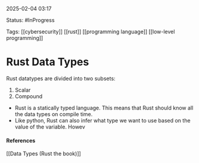
2025-02-04 03:17

Status: #InProgress  

Tags: [[cybersecurity]] [[rust]] [[programming language]] [[low-level programming]]

# Rust Data Types

Rust datatypes are divided into two subsets:
1. Scalar
2. Compound

- Rust is a statically typed language. This means that Rust should know all the data types on compile time. 
- Like python, Rust can also infer what type we want to use based on the value of the variable. Howev




#### References
[[Data Types (Rust the book)]]